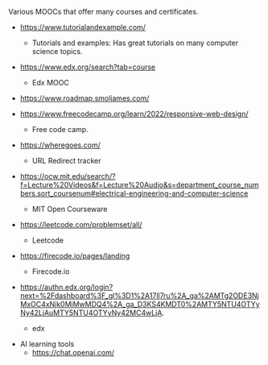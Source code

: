 Various MOOCs that offer many courses and certificates.

* https://www.tutorialandexample.com/
  * Tutorials and examples: Has great tutorials on many computer science topics.  

* https://www.edx.org/search?tab=course
  * Edx MOOC
 
* https://www.roadmap.smoljames.com/

* https://www.freecodecamp.org/learn/2022/responsive-web-design/
  * Free code camp.

* https://wheregoes.com/
  * URL Redirect tracker

* https://ocw.mit.edu/search/?f=Lecture%20Videos&f=Lecture%20Audio&s=department_course_numbers.sort_coursenum#electrical-engineering-and-computer-science
  * MIT Open Courseware

* https://leetcode.com/problemset/all/
  * Leetcode
 
* https://firecode.io/pages/landing
  * Firecode.io
 
 
* https://authn.edx.org/login?next=%2Fdashboard%3F_gl%3D1%2A17ll7ru%2A_ga%2AMTg2ODE3NjMxOC4xNjk0MjMwMDQ4%2A_ga_D3KS4KMDT0%2AMTY5NTU4OTYyNy42LjAuMTY5NTU4OTYyNy42MC4wLjA.
  * edx
 
 - AI learning tools
   - https://chat.openai.com/ 
